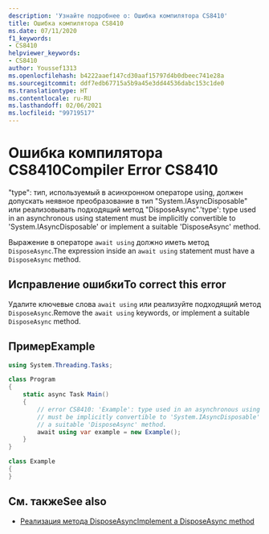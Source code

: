```yaml
---
description: 'Узнайте подробнее о: Ошибка компилятора CS8410'
title: Ошибка компилятора CS8410
ms.date: 07/11/2020
f1_keywords:
- CS8410
helpviewer_keywords:
- CS8410
author: Youssef1313
ms.openlocfilehash: b4222aaef147cd30aaf15797d4b0dbeec741e28a
ms.sourcegitcommit: ddf7edb67715a5b9a45e3dd44536dabc153c1de0
ms.translationtype: HT
ms.contentlocale: ru-RU
ms.lasthandoff: 02/06/2021
ms.locfileid: "99719517"
---
```

# <a name="compiler-error-cs8410"></a><span data-ttu-id="10eac-103">Ошибка компилятора CS8410</span><span class="sxs-lookup"><span data-stu-id="10eac-103">Compiler Error CS8410</span></span>

<span data-ttu-id="10eac-104">"type": тип, используемый в асинхронном операторе using, должен допускать неявное преобразование в тип "System.IAsyncDisposable" или реализовывать подходящий метод "DisposeAsync".</span><span class="sxs-lookup"><span data-stu-id="10eac-104">'type': type used in an asynchronous using statement must be implicitly convertible to 'System.IAsyncDisposable' or implement a suitable 'DisposeAsync' method.</span></span>

<span data-ttu-id="10eac-105">Выражение в операторе `await using` должно иметь метод `DisposeAsync`.</span><span class="sxs-lookup"><span data-stu-id="10eac-105">The expression inside an `await using` statement must have a `DisposeAsync` method.</span></span>

## <a name="to-correct-this-error"></a><span data-ttu-id="10eac-106">Исправление ошибки</span><span class="sxs-lookup"><span data-stu-id="10eac-106">To correct this error</span></span>

<span data-ttu-id="10eac-107">Удалите ключевые слова `await using` или реализуйте подходящий метод `DisposeAsync`.</span><span class="sxs-lookup"><span data-stu-id="10eac-107">Remove the `await using` keywords, or implement a suitable `DisposeAsync` method.</span></span>

## <a name="example"></a><span data-ttu-id="10eac-108">Пример</span><span class="sxs-lookup"><span data-stu-id="10eac-108">Example</span></span>

```csharp
using System.Threading.Tasks;

class Program
{
    static async Task Main()
    {
        // error CS8410: 'Example': type used in an asynchronous using statement
        // must be implicitly convertible to 'System.IAsyncDisposable' or implement
        // a suitable 'DisposeAsync' method.
        await using var example = new Example();
    }
}

class Example
{
}
```

## <a name="see-also"></a><span data-ttu-id="10eac-109">См. также</span><span class="sxs-lookup"><span data-stu-id="10eac-109">See also</span></span>

- [<span data-ttu-id="10eac-110">Реализация метода DisposeAsync</span><span class="sxs-lookup"><span data-stu-id="10eac-110">Implement a DisposeAsync method</span></span>](../../../standard/garbage-collection/implementing-disposeasync.md)
